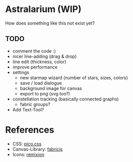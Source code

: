 # Astralarium (WIP)
How does something like this not exist yet?

## TODO
* comment the code :)
* nicer line-adding (drag & drop)
* line edit (thickness, color)
* improve performance
* settings
    - new starmap wizard (number of stars, sizes, colors)
    - save / load dialogue
    - background image for canvas
    - export to png (svg too?)
* constellation tracking (basically connected graphs)
    - fabric groups?
* Add Text-Tool?

# References
* CSS: [pico.css](https://picocss.com/)
* Canvas-Library: [fabricjs](http://fabricjs.com)
* Icons: [remixion](https://remixicon.com/)